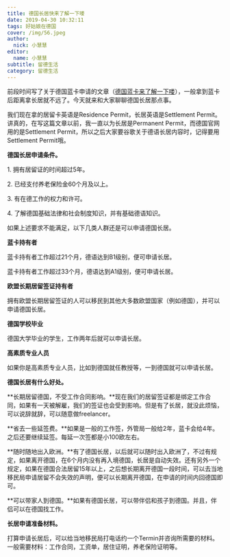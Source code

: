 ```yaml
---
title: 德国长居快来了解一下喽
date: 2019-04-30 10:32:11
tags: 好姑娘在德国
cover: /img/56.jpeg
author: 
  nick: 小慧慧
editor:
  name: 小慧慧
subtitle: 留德生活
category: 留德生活
---
```


前段时间写了关于德国蓝卡申请的文章（[德国蓝卡来了解一下喽](http://mp.weixin.qq.com/s?__biz=MzI0OTE4MTY1Ng==&mid=2649563444&idx=1&sn=c7c7d815c2bebfb549e399e5defc39ff&chksm=f18ce583c6fb6c950b0851b0ed07b2b56902cf57a0d9425d532b905154f4157bf247aa1f6dcb&scene=21#wechat_redirect)），一般拿到蓝卡后距离拿长居就不远了。今天就来和大家聊聊德国长居那点事。

  

我们现在拿的居留卡英语是Residence Permit，长居英语是Settlement Permit。讲真的，在写这篇文章以前，我一直以为长居是Permanent Permit，而德国官网用的是Settlement Permit，所以之后大家要谷歌关于德语长居内容时，记得要用Settlement Permit哦。  

  

**德国长居申请条件。**

1\. 拥有居留证的时间超过5年。

2\. 已经支付养老保险金60个月及以上。

3\. 有在德工作的权力和许可。

4\. 了解德国基础法律和社会制度知识，并有基础德语知识。

  

如果上述要求不能满足，以下几类人群还是可以申请德国长居。

**蓝卡持有者**

蓝卡持有者工作超过21个月，德语达到B1级别，便可申请长居。

蓝卡持有者工作超过33个月，德语达到A1级别，便可申请长居。

**欧盟长期居留签证持有者**

拥有欧盟长期居留签证的人可以移民到其他大多数欧盟国家（例如德国），并可以申请德国长居。

**德国学校毕业**

德国大学毕业的学生，工作两年后就可以申请长居。

  

**高素质专业人员**

如果你是高素质专业人员，比如到德国就任教授等，一到德国就可以申请长居。

  

**德国长居有什么好处。**

**长期居留德国，不受工作合同影响。**现在我们的居留签证都是绑定工作合同，如果有一天被解雇，我们的签证也会受到影响。但是有了长居，就没此烦恼，可以说辞就辞，可以随意做freelancer。

  

**省去一些延签费。**如果是一般的工作签，外管局一般给2年，蓝卡会给4年。之后还要继续延签。每延一次签都是小100欧左右。

  

**随时随地出入欧洲。**有了德国长居，以后就可以随时出入欧洲了，不过有规定，如果离开德国，在6个月内没有再入境德国，长居是自动失效。还有另外一个规定，如果在德国合法居留15年以上，之后想长期离开德国一段时间，可以去当地移民局申请居留不会失效的声明，便可以长期离开德国，在申请的时间内回德国即可。  

  

**可以带家人到德国。**如果有德国长居，可以带伴侣和孩子到德国。并且，伴侣可以在德国找工作。

  

**长居申请准备材料。**

  

打算申请长居后，可以给当地移民局打电话约一个Termin并咨询所需要的材料。一般需要材料：工作合同，工资单，居住证明，养老保险证明等。